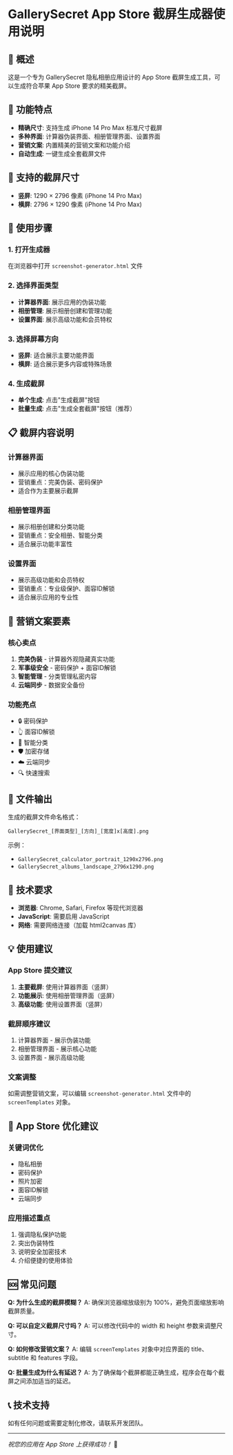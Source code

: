 # GallerySecret App Store 截屏生成器使用说明

## 📱 概述
这是一个专为 GallerySecret 隐私相册应用设计的 App Store 截屏生成工具，可以生成符合苹果 App Store 要求的精美截屏。

## 🎯 功能特点
- **精确尺寸**: 支持生成 iPhone 14 Pro Max 标准尺寸截屏
- **多种界面**: 计算器伪装界面、相册管理界面、设置界面
- **营销文案**: 内置精美的营销文案和功能介绍
- **自动生成**: 一键生成全套截屏文件

## 📐 支持的截屏尺寸
- **竖屏**: 1290 × 2796 像素 (iPhone 14 Pro Max)
- **横屏**: 2796 × 1290 像素 (iPhone 14 Pro Max)

## 🚀 使用步骤

### 1. 打开生成器
在浏览器中打开 `screenshot-generator.html` 文件

### 2. 选择界面类型
- **计算器界面**: 展示应用的伪装功能
- **相册管理**: 展示相册创建和管理功能
- **设置界面**: 展示高级功能和会员特权

### 3. 选择屏幕方向
- **竖屏**: 适合展示主要功能界面
- **横屏**: 适合展示更多内容或特殊场景

### 4. 生成截屏
- **单个生成**: 点击"生成截屏"按钮
- **批量生成**: 点击"生成全套截屏"按钮（推荐）

## 📋 截屏内容说明

### 计算器界面
- 展示应用的核心伪装功能
- 营销重点：完美伪装、密码保护
- 适合作为主要展示截屏

### 相册管理界面
- 展示相册创建和分类功能
- 营销重点：安全相册、智能分类
- 适合展示功能丰富性

### 设置界面
- 展示高级功能和会员特权
- 营销重点：专业级保护、面容ID解锁
- 适合展示应用的专业性

## 🎨 营销文案要素

### 核心卖点
1. **完美伪装** - 计算器外观隐藏真实功能
2. **军事级安全** - 密码保护 + 面容ID解锁
3. **智能管理** - 分类管理私密内容
4. **云端同步** - 数据安全备份

### 功能亮点
- 🔒 密码保护
- 👆 面容ID解锁
- 📁 智能分类
- 🛡️ 加密存储
- ☁️ 云端同步
- 🔍 快速搜索

## 📁 文件输出
生成的截屏文件命名格式：
```
GallerySecret_[界面类型]_[方向]_[宽度]x[高度].png
```

示例：
- `GallerySecret_calculator_portrait_1290x2796.png`
- `GallerySecret_albums_landscape_2796x1290.png`

## 🔧 技术要求
- **浏览器**: Chrome, Safari, Firefox 等现代浏览器
- **JavaScript**: 需要启用 JavaScript
- **网络**: 需要网络连接（加载 html2canvas 库）

## 💡 使用建议

### App Store 提交建议
1. **主要截屏**: 使用计算器界面（竖屏）
2. **功能展示**: 使用相册管理界面（竖屏）
3. **高级功能**: 使用设置界面（竖屏）

### 截屏顺序建议
1. 计算器界面 - 展示伪装功能
2. 相册管理界面 - 展示核心功能
3. 设置界面 - 展示高级功能

### 文案调整
如需调整营销文案，可以编辑 `screenshot-generator.html` 文件中的 `screenTemplates` 对象。

## 🎯 App Store 优化建议

### 关键词优化
- 隐私相册
- 密码保护
- 照片加密
- 面容ID解锁
- 云端同步

### 应用描述重点
1. 强调隐私保护功能
2. 突出伪装特性
3. 说明安全加密技术
4. 介绍便捷的使用体验

## 🆘 常见问题

**Q: 为什么生成的截屏模糊？**
A: 确保浏览器缩放级别为 100%，避免页面缩放影响截屏质量。

**Q: 可以自定义截屏尺寸吗？**
A: 可以修改代码中的 width 和 height 参数来调整尺寸。

**Q: 如何修改营销文案？**
A: 编辑 `screenTemplates` 对象中对应界面的 title、subtitle 和 features 字段。

**Q: 批量生成为什么有延迟？**
A: 为了确保每个截屏都能正确生成，程序会在每个截屏之间添加适当的延迟。

## 📞 技术支持
如有任何问题或需要定制化修改，请联系开发团队。

---

*祝您的应用在 App Store 上获得成功！* 🎉 